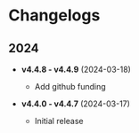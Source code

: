 # Changelogs

## 2024

- **v4.4.8 - v4.4.9** (2024-03-18)
  - Add github funding

- **v4.4.0 - v4.4.7** (2024-03-17)
  - Initial release
